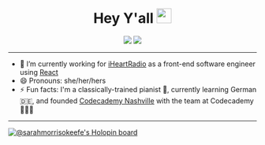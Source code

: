 <h1 align="center"> Hey Y'all <img src="https://raw.githubusercontent.com/aemmadi/aemmadi/master/wave.gif" width="30"></h1>

<div align="center">
<a target="_blank" href="https://www.linkedin.com/in/sarahmorrisokeefe/"><img src="https://img.shields.io/badge/-sarahmorrisokeefe-blue?style=plastic&logo=Linkedin&logoColor=white&link=https://www.linkedin.com/in/sarahmorrisokeefe/" /></a>
<a target="_blank" href="https://medium.com/@sarahmorrisokeefe"><img src="https://img.shields.io/badge/-@sarahmorrisokeefe-black?style=plastic&labelColor=000000&logo=Medium&link=https://medium.com/@sarahmorrisokeefe/" /></a>
</div>

<hr>

- 🔭 I’m currently working for [iHeartRadio](https://www.listen.iheart.com/) as a front-end software engineer using [React](https://reactjs.org/) 
- 😄 Pronouns: she/her/hers
- ⚡ Fun facts: I'm a classically-trained pianist 🎹, currently learning German 🇩🇪, and founded [Codecademy Nashville](https://community.codecademy.com/nashville/) with the team at Codecademy 👩🏻‍💻 

<hr>

[![@sarahmorrisokeefe's Holopin board](https://holopin.io/api/user/board?user=sarahmorrisokeefe)](https://holopin.io/@sarahmorrisokeefe)


